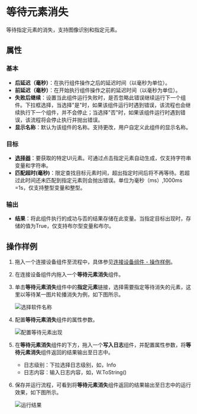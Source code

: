 # 等待元素消失

等待指定元素的消失，支持图像识别和指定元素。

## 属性

### 基本

- **后延迟（毫秒）**：在执行组件操作之后的延迟时间（以毫秒为单位）。
- **前延迟（毫秒）**：在开始执行组件操作之前的延迟时间（以毫秒为单位）。
- **失败后继续**：设置当此组件运行失败时，是否忽略此错误继续运行下一个组件。下拉框选择，当选择"是"时，如果该组件运行时遇到错误，该流程也会继续执行下一个组件，并不会停止；当选择"否"时，如果该组件运行时遇到错误，该流程将会停止执行并抛出错误。
- **显示名称**：默认为该组件的名称。支持更改，用户自定义此组件的显示名称。

### 目标

- **[选择器](../Appendix/Selector.md)**：要获取的特定UI元素。可通过点击指定元素自动生成，仅支持字符串变量和字符串。
- **匹配超时(毫秒)**：限定查找目标元素时间，超出指定时间后将不再等待。若超过此时间还未匹配到指定元素则会抛出错误。单位为毫秒（ms）,1000ms =1s，仅支持整型变量和整型。

### 输出

- **结果**：将此组件执行的成功与否的结果存储在此变量。当指定目标出现时，存储的值为True，仅支持布尔型变量和布尔。
  
## 操作样例

1. 拖入一个连接设备组件至流程中，具体参见[连接设备组件 - 操作样例](./MobileConnect.md)。
2. 在连接设备组件内拖入一个**等待元素消失**组件。
3. 单击**等待元素消失**组件中的**指定元素**链接，选择需要指定等待消失的元素，这里以等待某一图片轮播消失为例，如下图所示。

    ![选择软件名称](https://docimages.blob.core.chinacloudapi.cn/images/Activities/stepshow20201224.png)

4. 配置**等待元素消失**组件的属性参数。

    ![配置等待元素出现](https://docimages.blob.core.chinacloudapi.cn/images/Activities/settingwaitelementvanish20201224.png)

5. 在**等待元素消失**组件的下方，拖入一个**写入日志**组件，并配置属性参数，将**等待元素消失**组件返回的结果输出至日志中。

    - 日志级别：下拉选择日志级别，如，Info
    - 日志内容：输入日志内容，如，W.ToString()

6. 保存并运行流程，可看到将**等待元素消失**组件返回的结果输出至日志中的运行效果，如下图所示。

    ![运行结果](https://docimages.blob.core.chinacloudapi.cn/images/Activities/showwaitelementvanish20201224.png)
